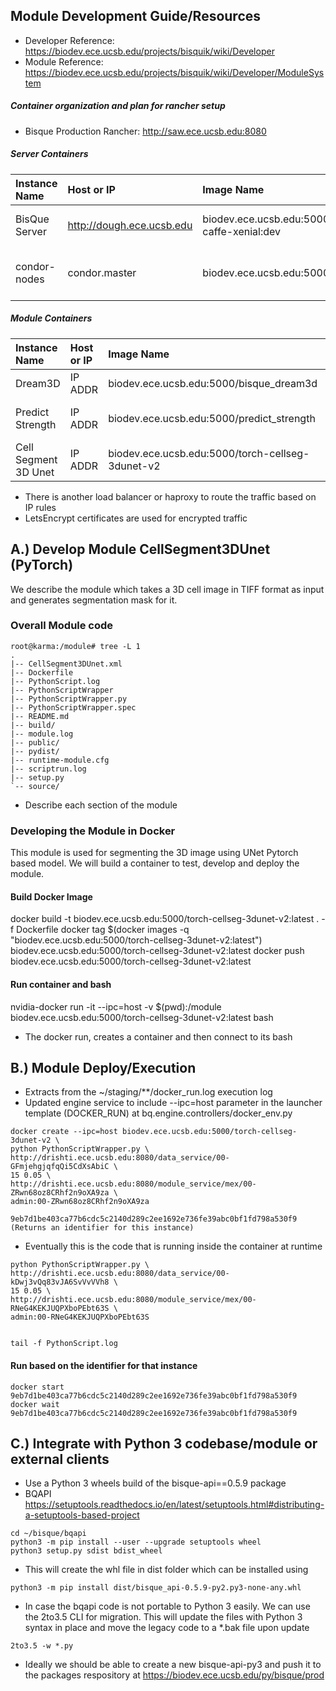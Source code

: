 
## Module Development Guide/Resources

- Developer Reference: https://biodev.ece.ucsb.edu/projects/bisquik/wiki/Developer
- Module Reference: https://biodev.ece.ucsb.edu/projects/bisquik/wiki/Developer/ModuleSystem

##### Container organization and plan for rancher setup

- Bisque Production Rancher: http://saw.ece.ucsb.edu:8080

##### Server Containers
| Instance Name | Host or IP  | Image Name | Remarks    |
| :---          | :---        | :---       | :---       |
| BisQue Server | http://dough.ece.ucsb.edu  | biodev.ece.ucsb.edu:5000/bisque-caffe-xenial:dev   | Main BisQue service with Connoisseur |
| condor-nodes | condor.master     | biodev.ece.ucsb.edu:5000/condor      | One master and 4 worker nodes |


##### Module Containers
| Instance Name | Host or IP  | Image Name | Remarks    |
| :---          | :---        | :---       | :---       |
| Dream3D       | IP ADDR     | biodev.ece.ucsb.edu:5000/bisque_dream3d    | Dream3D Module |
| Predict Strength | IP ADDR     | biodev.ece.ucsb.edu:5000/predict_strength   | Predict Strength Module |
| Cell Segment 3D Unet | IP ADDR     | biodev.ece.ucsb.edu:5000/torch-cellseg-3dunet-v2  | 3D Cell Segmentation |

- There is another load balancer or haproxy to route the traffic based on IP rules
- LetsEncrypt certificates are used for encrypted traffic

## A.) Develop Module CellSegment3DUnet (PyTorch)
We describe the module which takes a 3D cell image in TIFF format as input and generates segmentation mask for it.

### Overall Module code 

```
root@karma:/module# tree -L 1  
.
|-- CellSegment3DUnet.xml
|-- Dockerfile
|-- PythonScript.log
|-- PythonScriptWrapper
|-- PythonScriptWrapper.py
|-- PythonScriptWrapper.spec
|-- README.md
|-- build/
|-- module.log
|-- public/
|-- pydist/
|-- runtime-module.cfg
|-- scriptrun.log
|-- setup.py
`-- source/
```

- Describe each section of the module

### Developing the Module in Docker

This module is used for segmenting the 3D image using UNet Pytorch based model. We  will build a container to test, develop and deploy the module.

#### Build Docker Image
docker build -t biodev.ece.ucsb.edu:5000/torch-cellseg-3dunet-v2:latest . -f Dockerfile
docker tag $(docker images -q "biodev.ece.ucsb.edu:5000/torch-cellseg-3dunet-v2:latest") biodev.ece.ucsb.edu:5000/torch-cellseg-3dunet-v2:latest
docker push biodev.ece.ucsb.edu:5000/torch-cellseg-3dunet-v2:latest


#### Run container and bash
nvidia-docker run -it --ipc=host -v $(pwd):/module biodev.ece.ucsb.edu:5000/torch-cellseg-3dunet-v2:latest bash

- The docker run, creates a container and then connect to its bash



## B.) Module Deploy/Execution

- Extracts from the ~/staging/**/docker_run.log execution log
- Updated engine service to include --ipc=host parameter in the launcher template (DOCKER_RUN) at bq.engine.controllers/docker_env.py

```
docker create --ipc=host biodev.ece.ucsb.edu:5000/torch-cellseg-3dunet-v2 \
python PythonScriptWrapper.py \
http://drishti.ece.ucsb.edu:8080/data_service/00-GFmjehgjqfqQi5CdXsAbiC \
15 0.05 \
http://drishti.ece.ucsb.edu:8080/module_service/mex/00-ZRwn68oz8CRhf2n9oXA9za \
admin:00-ZRwn68oz8CRhf2n9oXA9za

9eb7d1be403ca77b6cdc5c2140d289c2ee1692e736fe39abc0bf1fd798a530f9 (Returns an identifier for this instance)
```

- Eventually this is the code that is running inside the container at runtime

```
python PythonScriptWrapper.py \
http://drishti.ece.ucsb.edu:8080/data_service/00-kDwj3vQq83vJA6SvVvVVh8 \
15 0.05 \
http://drishti.ece.ucsb.edu:8080/module_service/mex/00-RNeG4KEKJUQPXboPEbt63S \
admin:00-RNeG4KEKJUQPXboPEbt63S


tail -f PythonScript.log

```

#### Run based on the identifier for that instance

```
docker start 9eb7d1be403ca77b6cdc5c2140d289c2ee1692e736fe39abc0bf1fd798a530f9
docker wait 9eb7d1be403ca77b6cdc5c2140d289c2ee1692e736fe39abc0bf1fd798a530f9
```




## C.) Integrate with Python 3 codebase/module or external clients
  - Use a Python 3 wheels build of the bisque-api==0.5.9 package
  - BQAPI https://setuptools.readthedocs.io/en/latest/setuptools.html#distributing-a-setuptools-based-project
  ```
  cd ~/bisque/bqapi
  python3 -m pip install --user --upgrade setuptools wheel
  python3 setup.py sdist bdist_wheel
  ```
  - This will create the whl file in dist folder which can be installed using
  ```
  python3 -m pip install dist/bisque_api-0.5.9-py2.py3-none-any.whl 
  ```
  - In case the bqapi code is not portable to Python 3 easily. We can use the 2to3.5 CLI for migration. This will update the files with Python 3 syntax in place and move the legacy code to a *.bak file upon update
  ```
  2to3.5 -w *.py  
  ```
  - Ideally we should be able to create a new bisque-api-py3 and push it to the packages respository at https://biodev.ece.ucsb.edu/py/bisque/prod